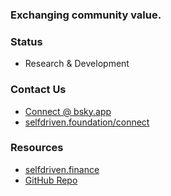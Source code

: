 ### Exchanging community value.

### Status
- Research & Development

### Contact Us
- [Connect @ bsky.app](https://bsky.app/profile/markbyers.selfdriven.social)
- [selfdriven.foundation/connect](https://selfdriven.foundation/connect)

### Resources
- [selfdriven.finance](https://selfdriven.finance)
- [GitHub Repo](https://github.com/selfdriven-foundation/selfdriven-exchange)
